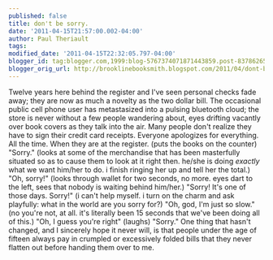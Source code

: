 ```yaml
---
published: false
title: don't be sorry.
date: '2011-04-15T21:57:00.002-04:00'
author: Paul Theriault
tags: 
modified_date: '2011-04-15T22:32:05.797-04:00'
blogger_id: tag:blogger.com,1999:blog-5767374071871443859.post-8378626596621362575
blogger_orig_url: http://brooklinebooksmith.blogspot.com/2011/04/dont-be-sorry.html
---
```


Twelve years here behind the register and I've seen personal checks fade away; they are now as much a novelty as the two dollar bill. The occasional public cell phone user has metastasized into a pulsing bluetooth cloud; the store is never without a few people wandering about, eyes drifting vacantly over book covers as they talk into the air. Many people don't realize they have to sign their credit card receipts. Everyone apologizes for everything. All the time. When they are at the register. (puts the books on the counter) "Sorry." (looks at some of the merchandise that has been masterfully situated so as to cause them to look at it right then. he/she is doing <em>exactly</em> what we want him/her to do. i finish ringing her up and tell her the total.) "Oh, sorry!" (looks through wallet for two seconds, no more. eyes dart to the left, sees that nobody is waiting behind him/her.) "Sorry! It's one of those days. Sorry!" (i can't help myself. i turn on the charm and ask playfully: what in the world are you sorry for?) "Oh, god, I'm just so slow." (no you're not, at all. it's literally been 15 seconds that we've been doing all of this.) "Oh, I guess you're right" (laughs) "Sorry." One thing that hasn't changed, and I sincerely hope it never will, is that people under the age of fifteen always pay in crumpled or excessively folded bills that they never flatten out before handing them over to me.